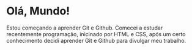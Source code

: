 # Olá, Mundo!
 Estou começando a aprender Git e Github.
 Comecei a estudar recentemente programação, inicinado por HTML e CSS, após um certo conhecimento decidi aprender Git e Github para divulgar meu trabalho.
